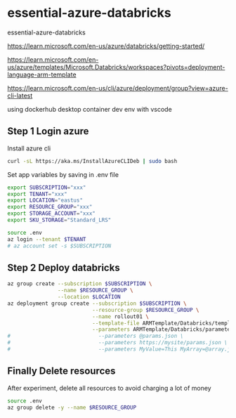 # essential-azure-databricks

essential-azure-databricks

https://learn.microsoft.com/en-us/azure/databricks/getting-started/

https://learn.microsoft.com/en-us/azure/templates/Microsoft.Databricks/workspaces?pivots=deployment-language-arm-template

https://learn.microsoft.com/en-us/cli/azure/deployment/group?view=azure-cli-latest

using dockerhub desktop container dev env with vscode

## Step 1 Login azure

Install azure cli

```bash
curl -sL https://aka.ms/InstallAzureCLIDeb | sudo bash
```

Set app variables by saving in .env file

```bash
export SUBSCRIPTION="xxx"
export TENANT="xxx"
export LOCATION="eastus"
export RESOURCE_GROUP="xxx"
export STORAGE_ACCOUNT="xxx"
export SKU_STORAGE="Standard_LRS"
```

```bash
source .env
az login --tenant $TENANT
# az account set -s $SUBSCRIPTION
```

## Step 2 Deploy databricks

```bash
az group create --subscription $SUBSCRIPTION \
                --name $RESOURCE_GROUP \
                --location $LOCATION
az deployment group create --subscription $SUBSCRIPTION \
                           --resource-group $RESOURCE_GROUP \
                           --name rollout01 \
                           --template-file ARMTemplate/Databricks/template.json \
                           --parameters ARMTemplate/Databricks/parameters.json
#                            --parameters @params.json \
#                            --parameters https://mysite/params.json \
#                            --parameters MyValue=This MyArray=@array.json
```


## Finally Delete resources

After experiment, delete all resources to avoid charging a lot of money

```bash
source .env
az group delete -y --name $RESOURCE_GROUP
```
